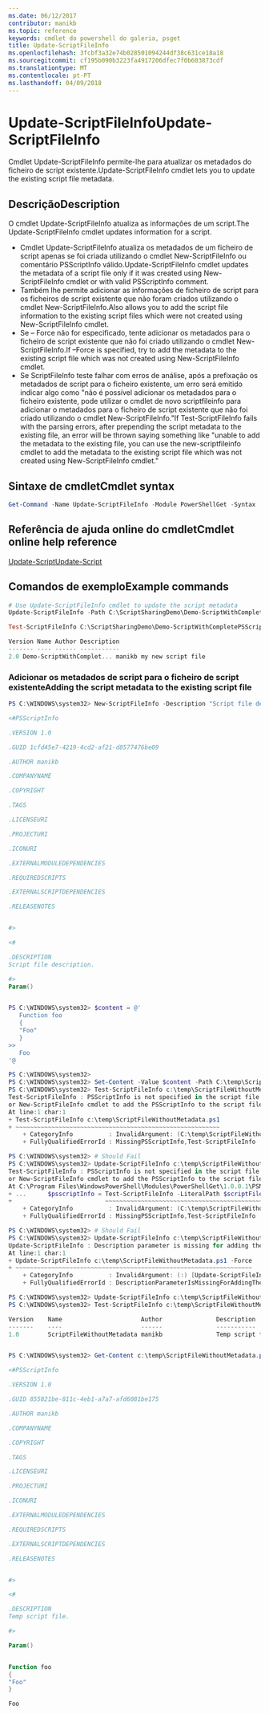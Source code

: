 ```yaml
---
ms.date: 06/12/2017
contributor: manikb
ms.topic: reference
keywords: cmdlet do powershell do galeria, psget
title: Update-ScriptFileInfo
ms.openlocfilehash: 3fcbf3a32e74b028501094244df38c631ce18a18
ms.sourcegitcommit: cf195b090b3223fa4917206dfec7f0b603873cdf
ms.translationtype: MT
ms.contentlocale: pt-PT
ms.lasthandoff: 04/09/2018
---
```

# <a name="update-scriptfileinfo"></a><span data-ttu-id="20caf-103">Update-ScriptFileInfo</span><span class="sxs-lookup"><span data-stu-id="20caf-103">Update-ScriptFileInfo</span></span>

<span data-ttu-id="20caf-104">Cmdlet Update-ScriptFileInfo permite-lhe para atualizar os metadados do ficheiro de script existente.</span><span class="sxs-lookup"><span data-stu-id="20caf-104">Update-ScriptFileInfo cmdlet lets you to update the existing script file metadata.</span></span>

## <a name="description"></a><span data-ttu-id="20caf-105">Descrição</span><span class="sxs-lookup"><span data-stu-id="20caf-105">Description</span></span>

<span data-ttu-id="20caf-106">O cmdlet Update-ScriptFileInfo atualiza as informações de um script.</span><span class="sxs-lookup"><span data-stu-id="20caf-106">The Update-ScriptFileInfo cmdlet updates information for a script.</span></span>
- <span data-ttu-id="20caf-107">Cmdlet Update-ScriptFileInfo atualiza os metadados de um ficheiro de script apenas se foi criada utilizando o cmdlet New-ScriptFileInfo ou comentário PSScriptInfo válido.</span><span class="sxs-lookup"><span data-stu-id="20caf-107">Update-ScriptFileInfo cmdlet updates the metadata of a script file only if it was created using New-ScriptFileInfo cmdlet or with valid PSScriptInfo comment.</span></span>
- <span data-ttu-id="20caf-108">Também lhe permite adicionar as informações de ficheiro de script para os ficheiros de script existente que não foram criados utilizando o cmdlet New-ScriptFileInfo.</span><span class="sxs-lookup"><span data-stu-id="20caf-108">Also allows you to add the script file information to the existing script files which were not created using New-ScriptFileInfo cmdlet.</span></span>
- <span data-ttu-id="20caf-109">Se – Force não for especificado, tente adicionar os metadados para o ficheiro de script existente que não foi criado utilizando o cmdlet New-ScriptFileInfo.</span><span class="sxs-lookup"><span data-stu-id="20caf-109">If –Force is specified, try to add the metadata to the existing script file which was not created using New-ScriptFileInfo cmdlet.</span></span>
- <span data-ttu-id="20caf-110">Se ScriptFileInfo teste falhar com erros de análise, após a prefixação os metadados de script para o ficheiro existente, um erro será emitido indicar algo como "não é possível adicionar os metadados para o ficheiro existente, pode utilizar o cmdlet de novo scriptfileinfo para adicionar o metadados para o ficheiro de script existente que não foi criado utilizando o cmdlet New-ScriptFileInfo."</span><span class="sxs-lookup"><span data-stu-id="20caf-110">If Test-ScriptFileInfo fails with the parsing errors, after prepending the script metadata to the existing file, an error will be thrown saying something like "unable to add the metadata to the existing file, you can use the new-scriptfileinfo cmdlet to add the metadata to the existing script file which was not created using New-ScriptFileInfo cmdlet."</span></span>

## <a name="cmdlet-syntax"></a><span data-ttu-id="20caf-111">Sintaxe de cmdlet</span><span class="sxs-lookup"><span data-stu-id="20caf-111">Cmdlet syntax</span></span>

```powershell
Get-Command -Name Update-ScriptFileInfo -Module PowerShellGet -Syntax
```
## <a name="cmdlet-online-help-reference"></a><span data-ttu-id="20caf-112">Referência de ajuda online do cmdlet</span><span class="sxs-lookup"><span data-stu-id="20caf-112">Cmdlet online help reference</span></span>

[<span data-ttu-id="20caf-113">Update-Script</span><span class="sxs-lookup"><span data-stu-id="20caf-113">Update-Script</span></span>](http://go.microsoft.com/fwlink/?LinkId=619793)

## <a name="example-commands"></a><span data-ttu-id="20caf-114">Comandos de exemplo</span><span class="sxs-lookup"><span data-stu-id="20caf-114">Example commands</span></span>

```powershell
# Use Update-ScriptFileInfo cmdlet to update the script metadata
Update-ScriptFileInfo -Path C:\ScriptSharingDemo\Demo-ScriptWithCompletePSScriptInfo.ps1 -Version 2.0

Test-ScriptFileInfo C:\ScriptSharingDemo\Demo-ScriptWithCompletePSScriptInfo.ps1

Version Name Author Description
------- ---- ------ -----------
2.0 Demo-ScriptWithComplet... manikb my new script file
```


### <a name="adding-the-script-metadata-to-the-existing-script-file"></a><span data-ttu-id="20caf-115">Adicionar os metadados de script para o ficheiro de script existente</span><span class="sxs-lookup"><span data-stu-id="20caf-115">Adding the script metadata to the existing script file</span></span>

```powershell
PS C:\WINDOWS\system32> New-ScriptFileInfo -Description "Script file description." -PassThru

<#PSScriptInfo

.VERSION 1.0

.GUID 1cfd45e7-4219-4cd2-af21-d8577476be09

.AUTHOR manikb

.COMPANYNAME

.COPYRIGHT

.TAGS

.LICENSEURI

.PROJECTURI

.ICONURI

.EXTERNALMODULEDEPENDENCIES

.REQUIREDSCRIPTS

.EXTERNALSCRIPTDEPENDENCIES

.RELEASENOTES


#>

<#

.DESCRIPTION
Script file description.

#>
Param()


PS C:\WINDOWS\system32> $content = @'
   Function foo
   {
   "Foo"
   }
>>
   Foo
'@

PS C:\WINDOWS\system32>
PS C:\WINDOWS\system32> Set-Content -Value $content -Path C:\temp\ScriptFileWithoutMetadata.ps1 -Force
PS C:\WINDOWS\system32> Test-ScriptFileInfo c:\temp\ScriptFileWithoutMetadata.ps1
Test-ScriptFileInfo : PSScriptInfo is not specified in the script file 'C:\temp\ScriptFileWithoutMetadata.ps1', use the Update-ScriptFileInfo with -Force
or New-ScriptFileInfo cmdlet to add the PSScriptInfo to the script file.
At line:1 char:1
+ Test-ScriptFileInfo c:\temp\ScriptFileWithoutMetadata.ps1
+ ~~~~~~~~~~~~~~~~~~~~~~~~~~~~~~~~~~~~~~~~~~~~~~~~~~~~~~~~~
    + CategoryInfo          : InvalidArgument: (C:\temp\ScriptFileWithoutMetadata.ps1:String) [Test-ScriptFileInfo], ArgumentException
    + FullyQualifiedErrorId : MissingPSScriptInfo,Test-ScriptFileInfo

PS C:\WINDOWS\system32> # Should Fail
PS C:\WINDOWS\system32> Update-ScriptFileInfo c:\temp\ScriptFileWithoutMetadata.ps1
Test-ScriptFileInfo : PSScriptInfo is not specified in the script file 'C:\temp\ScriptFileWithoutMetadata.ps1', use the Update-ScriptFileInfo with -Force
or New-ScriptFileInfo cmdlet to add the PSScriptInfo to the script file.
At C:\Program Files\WindowsPowerShell\Modules\PowerShellGet\1.0.0.1\PSModule.psm1:4704 char:29
+ ...      $psscriptInfo = Test-ScriptFileInfo -LiteralPath $scriptFilePath
+                          ~~~~~~~~~~~~~~~~~~~~~~~~~~~~~~~~~~~~~~~~~~~~~~~~
    + CategoryInfo          : InvalidArgument: (C:\temp\ScriptFileWithoutMetadata.ps1:String) [Test-ScriptFileInfo], ArgumentException
    + FullyQualifiedErrorId : MissingPSScriptInfo,Test-ScriptFileInfo

PS C:\WINDOWS\system32> # Should Fail
PS C:\WINDOWS\system32> Update-ScriptFileInfo c:\temp\ScriptFileWithoutMetadata.ps1 -Force
Update-ScriptFileInfo : Description parameter is missing for adding the metadata to script file. Try again after specifying the description.
At line:1 char:1
+ Update-ScriptFileInfo c:\temp\ScriptFileWithoutMetadata.ps1 -Force
+ ~~~~~~~~~~~~~~~~~~~~~~~~~~~~~~~~~~~~~~~~~~~~~~~~~~~~~~~~~~~~~~~~~~
    + CategoryInfo          : InvalidArgument: (:) [Update-ScriptFileInfo], ArgumentException
    + FullyQualifiedErrorId : DescriptionParameterIsMissingForAddingTheScriptFileInfo,Update-ScriptFileInfo

PS C:\WINDOWS\system32> Update-ScriptFileInfo c:\temp\ScriptFileWithoutMetadata.ps1 -Force -Description "Temp script file."
PS C:\WINDOWS\system32> Test-ScriptFileInfo c:\temp\ScriptFileWithoutMetadata.ps1

Version    Name                      Author               Description
-------    ----                      ------               -----------
1.0        ScriptFileWithoutMetadata manikb               Temp script file.


PS C:\WINDOWS\system32> Get-Content c:\temp\ScriptFileWithoutMetadata.ps1

<#PSScriptInfo

.VERSION 1.0

.GUID 855821be-811c-4eb1-a7a7-afd6081be175

.AUTHOR manikb

.COMPANYNAME

.COPYRIGHT

.TAGS

.LICENSEURI

.PROJECTURI

.ICONURI

.EXTERNALMODULEDEPENDENCIES

.REQUIREDSCRIPTS

.EXTERNALSCRIPTDEPENDENCIES

.RELEASENOTES


#>

<#

.DESCRIPTION
Temp script file.

#>

Param()


Function foo
{
"Foo"
}

Foo

```